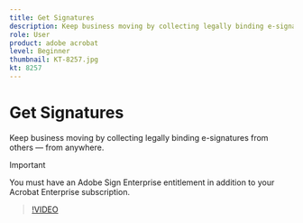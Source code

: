 ```yaml
---
title: Get Signatures
description: Keep business moving by collecting legally binding e-signatures from others — from anywhere
role: User
product: adobe acrobat
level: Beginner
thumbnail: KT-8257.jpg
kt: 8257
---
```

# Get Signatures

Keep business moving by collecting legally binding e-signatures from others — from anywhere.

>[!IMPORTANT]
>
>You must have an Adobe Sign Enterprise entitlement in addition to your Acrobat Enterprise subscription.

>[!VIDEO](https://video.tv.adobe.com/v/338359?hidetitle=true)
